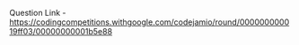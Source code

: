 Question Link -
https://codingcompetitions.withgoogle.com/codejamio/round/000000000019ff03/00000000001b5e88
